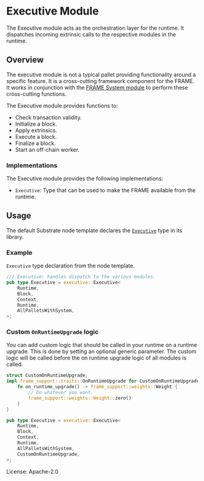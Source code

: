 # Executive Module

The Executive module acts as the orchestration layer for the runtime. It dispatches incoming extrinsic calls to the
respective modules in the runtime.

## Overview

The executive module is not a typical pallet providing functionality around a specific feature. It is a cross-cutting
framework component for the FRAME. It works in conjunction with the [FRAME System
module](https://docs.rs/frame-system/latest/frame_system/) to perform these cross-cutting functions.

The Executive module provides functions to:

- Check transaction validity.
- Initialize a block.
- Apply extrinsics.
- Execute a block.
- Finalize a block.
- Start an off-chain worker.

### Implementations

The Executive module provides the following implementations:

- `Executive`: Type that can be used to make the FRAME available from the runtime.

## Usage

The default Substrate node template declares the
[`Executive`](https://docs.rs/frame-executive/latest/frame_executive/struct.Executive.html) type in its library.

### Example

`Executive` type declaration from the node template.

```rust
/// Executive: handles dispatch to the various modules.
pub type Executive = executive::Executive<
    Runtime,
    Block,
    Context,
    Runtime,
    AllPalletsWithSystem,
>;
```

### Custom `OnRuntimeUpgrade` logic

You can add custom logic that should be called in your runtime on a runtime upgrade. This is done by setting an optional
generic parameter. The custom logic will be called before the on runtime upgrade logic of all modules is called.

```rust
struct CustomOnRuntimeUpgrade;
impl frame_support::traits::OnRuntimeUpgrade for CustomOnRuntimeUpgrade {
    fn on_runtime_upgrade() -> frame_support::weights::Weight {
        // Do whatever you want.
        frame_support::weights::Weight::zero()
    }
}

pub type Executive = executive::Executive<
    Runtime,
    Block,
    Context,
    Runtime,
    AllPalletsWithSystem,
    CustomOnRuntimeUpgrade,
>;
```

License: Apache-2.0
